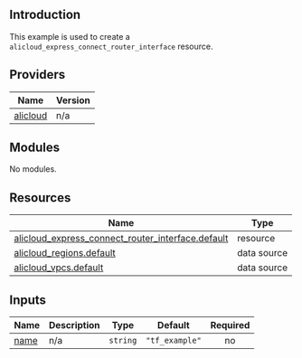## Introduction

This example is used to create a `alicloud_express_connect_router_interface` resource.

<!-- BEGIN_TF_DOCS -->
## Providers

| Name | Version |
|------|---------|
| <a name="provider_alicloud"></a> [alicloud](#provider\_alicloud) | n/a |

## Modules

No modules.

## Resources

| Name | Type |
|------|------|
| [alicloud_express_connect_router_interface.default](https://registry.terraform.io/providers/aliyun/alicloud/latest/docs/resources/express_connect_router_interface) | resource |
| [alicloud_regions.default](https://registry.terraform.io/providers/aliyun/alicloud/latest/docs/data-sources/regions) | data source |
| [alicloud_vpcs.default](https://registry.terraform.io/providers/aliyun/alicloud/latest/docs/data-sources/vpcs) | data source |

## Inputs

| Name | Description | Type | Default | Required |
|------|-------------|------|---------|:--------:|
| <a name="input_name"></a> [name](#input\_name) | n/a | `string` | `"tf_example"` | no |
<!-- END_TF_DOCS -->    